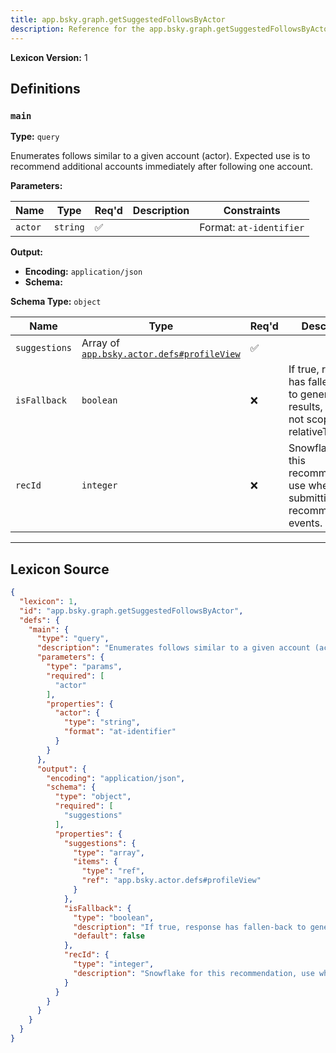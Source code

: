 ```yaml
---
title: app.bsky.graph.getSuggestedFollowsByActor
description: Reference for the app.bsky.graph.getSuggestedFollowsByActor lexicon
---
```

**Lexicon Version:** 1

## Definitions

<a name="main"></a>
### `main`

**Type:** `query`

Enumerates follows similar to a given account (actor). Expected use is to recommend additional accounts immediately after following one account.

**Parameters:**

| Name | Type | Req'd  | Description | Constraints |
|------|------|----------|-------------|-------------|
| `actor` | `string` | ✅  |  | Format: `at-identifier` |
**Output:**

- **Encoding:** `application/json`
- **Schema:**

**Schema Type:** `object`

| Name | Type | Req'd  | Description | Constraints |
|------|------|----------|-------------|-------------|
| `suggestions` | Array of [`app.bsky.actor.defs#profileView`](lexicons/app/bsky/actor/defs#profileView) | ✅  |  |  |
| `isFallback` | `boolean` | ❌  | If true, response has fallen-back to generic results, and is not scoped using relativeToDid | Default: `false` |
| `recId` | `integer` | ❌  | Snowflake for this recommendation, use when submitting recommendation events. |  |

---

## Lexicon Source
```json
{
  "lexicon": 1,
  "id": "app.bsky.graph.getSuggestedFollowsByActor",
  "defs": {
    "main": {
      "type": "query",
      "description": "Enumerates follows similar to a given account (actor). Expected use is to recommend additional accounts immediately after following one account.",
      "parameters": {
        "type": "params",
        "required": [
          "actor"
        ],
        "properties": {
          "actor": {
            "type": "string",
            "format": "at-identifier"
          }
        }
      },
      "output": {
        "encoding": "application/json",
        "schema": {
          "type": "object",
          "required": [
            "suggestions"
          ],
          "properties": {
            "suggestions": {
              "type": "array",
              "items": {
                "type": "ref",
                "ref": "app.bsky.actor.defs#profileView"
              }
            },
            "isFallback": {
              "type": "boolean",
              "description": "If true, response has fallen-back to generic results, and is not scoped using relativeToDid",
              "default": false
            },
            "recId": {
              "type": "integer",
              "description": "Snowflake for this recommendation, use when submitting recommendation events."
            }
          }
        }
      }
    }
  }
}
```
